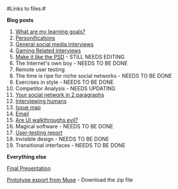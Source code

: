 #Links to files:#

****Blog posts****

1. [What are my learning goals?](https://github.com/LiamParker07/WEB14204/blob/master/students/Liam/Brief%20Descirption%20of%20social%20network%20concept.md)
1. [Personifications](https://github.com/LiamParker07/WEB14204/blob/master/students/Liam/Social%20Media%20Script.md)
1. [General social media interviews](https://github.com/LiamParker07/WEB14204/blob/master/students/Liam/General%20Social%20Media%20Research.md)
2. [Gaming Related interviews](https://github.com/LiamParker07/WEB14204/blob/master/students/Liam/Gaming%20Social%20Media%20Research.md)
1. [Make it like the PSD](https://github.com/LiamParker07/WEB14204/blob/master/students/Liam/Make%20it%20like%20the%20PSD%20blog%20post.md) - STILL NEEDS EDITING
1. The Internet's own boy - NEEDS TO BE DONE
1. Remote user testing
1. The time is ripe for niche social networks - NEEDS TO BE DONE
1. Exercises in style - NEEDS TO BE DONE
2. Competitor Analysis - NEEDS UPDATING
1. [Your social network in 2 paragraphs](https://github.com/LiamParker07/WEB14204/blob/master/students/Liam/Brief%20Descirption%20of%20social%20network%20concept.md)
1. [Interviewing humans](https://github.com/LiamParker07/WEB14204/blob/master/students/Liam/Interviewing%20Humans.md)
1. [Issue map](https://github.com/LiamParker07/WEB14204/blob/master/students/Liam/Issue%20Map.md)
2. [Email](https://github.com/LiamParker07/WEB14204/blob/master/students/Liam/Email.md)
1. [Are UI walkthroughs evil?](https://github.com/LiamParker07/WEB14204/blob/master/students/Liam/are%20ui%20walkthroughs%20evil.md)
1. Magical software - NEEDS TO BE DONE
1. [User-testing report](https://github.com/LiamParker07/WEB14204/blob/master/students/Liam/User%20Testing%20Report.md)
1. Invisible design - NEEDS TO BE DONE
1. Transitional interfaces - NEEDS TO BE DONE

****Everything else****

[Final Presentation](https://docs.google.com/a/students.rave.ac.uk/presentation/d/1DUYqNMM9Rhp_PD2TnvT4wvF6poAhBPOTk5MrJOLktIA/edit?usp=sharing)

[Prototype export from Muse](https://github.com/LiamParker07/WEB14204/blob/master/students/Liam/Project%20Files.zip) - Download the zip file




